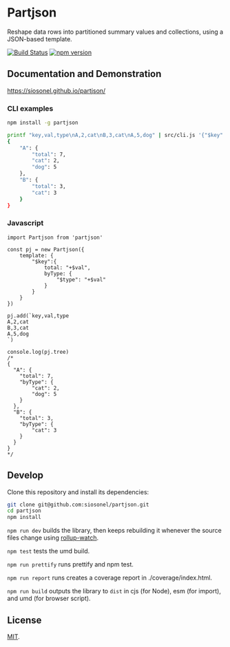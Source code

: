 # Partjson

Reshape data rows into partitioned summary values and collections, using a JSON-based template.

[![Build Status](https://travis-ci.com/siosonel/partjson.svg?branch=master)](https://travis-ci.com/siosonel/partjson)
[![npm version](https://badge.fury.io/js/partjson.svg)](https://www.npmjs.com/package/partjson)

## Documentation and Demonstration

https://siosonel.github.io/partjson/

### CLI examples

```bash
npm install -g partjson

printf "key,val,type\nA,2,cat\nB,3,cat\nA,5,dog" | src/cli.js '{"$key":{"total":"+$val","$type":"+$val"}}'
{
    "A": {
        "total": 7,
        "cat": 2,
        "dog": 5
    },
    "B": {
        "total": 3,
        "cat": 3
    }
} 
```

### Javascript
```
import Partjson from 'partjson'

const pj = new Partjson({
	template: {
		"$key":{
			total: "+$val",
			byType: {
				"$type": "+$val"
			}
		}
	}
})

pj.add(`key,val,type
A,2,cat
B,3,cat
A,5,dog
`)

console.log(pj.tree)
/*
{
  "A": {
    "total": 7,
    "byType": {
    	"cat": 2,
    	"dog": 5
    }
  },
  "B": {
    "total": 3,
    "byType": {
   	 	"cat": 3
   	}
  }
}
*/
```

## Develop

Clone this repository and install its dependencies:

```bash
git clone git@github.com:siosonel/partjson.git
cd partjson
npm install 
```

`npm run dev` builds the library, then keeps rebuilding it whenever the source files change using [rollup-watch](https://github.com/rollup/rollup-watch).

`npm test` tests the umd build.

`npm run prettify` runs prettify and npm test.

`npm run report` runs creates a coverage report in ./coverage/index.html.

`npm run build` outputs the library to `dist` in cjs (for Node), esm (for import), and umd (for browser script).

## License

[MIT](LICENSE).
